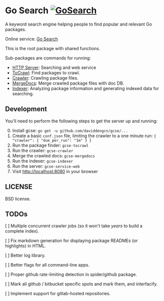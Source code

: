 Go Search [![GoSearch](http://go-search.org/badge?id=github.com%2Fdaviddengcn%2Fgcse)](http://go-search.org/view?id=github.com%2Fdaviddengcn%2Fgcse)
=========

A keyword search engine helping people to find popular and relevant Go packages.

Online service: [Go Search](http://go-search.org/)

This is the root package with shared functions.

Sub-packages are commands for running:

* [HTTP Server](cmd/gcse-service-web): Searching and web service
* [ToCrawl](cmd/gcse-tocrawl): Find packages to crawl.
* [Crawler](cmd/gcse-crawler): Crawling package files.
* [MergeDocs](cmd/gcse-mergedocs): Merge crawled package files with doc DB.
* [Indexer](cmd/gcse-indexer): Analyzing package information and generating indexed data for searching.

Development
-----------

You'll need to perform the following steps to get the server up and running:

  0. Install gcse: `go get -u github.com/daviddengcn/gcse/...`
  1. Create a basic `conf.json` file, limiting the crawler to a one minute run: `{ "crawler": { "due_per_run": "1m" } }`
  2. Run the package finder: `gcse-tocrawl`
  3. Run the crawler: `gcse-crawler`
  4. Merge the crawled docs: `gcse-mergedocs`
  5. Run the indexer: `gcse-indexer`
  6. Run the server: `gcse-service-web`
  7. Visit [http://localhost:8080](http://localhost:8080) in your browser

LICENSE
-------
BSD license.

TODOs
-----

[ ] Multiple concurrent crawler jobs (so it won't take _years_ to build a complete index).

[ ] Fix markdown generation for displaying package READMEs (or highlights) in HTML.

[ ] Better log library.

[ ] Better flags for all command-line apps.

[ ] Proper github rate-limiting detection in spider/github package.

[ ] Mark all github / bitbucket specific spots and mark them, and interfacify.

[ ] Implement support for gitlab-hosted repositories.